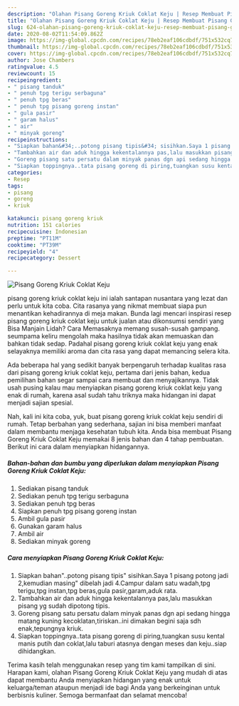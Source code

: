 ```yaml
---
description: "Olahan Pisang Goreng Kriuk Coklat Keju | Resep Membuat Pisang Goreng Kriuk Coklat Keju Yang Mudah Dan Praktis"
title: "Olahan Pisang Goreng Kriuk Coklat Keju | Resep Membuat Pisang Goreng Kriuk Coklat Keju Yang Mudah Dan Praktis"
slug: 624-olahan-pisang-goreng-kriuk-coklat-keju-resep-membuat-pisang-goreng-kriuk-coklat-keju-yang-mudah-dan-praktis
date: 2020-08-02T11:54:09.862Z
image: https://img-global.cpcdn.com/recipes/78eb2eaf106cdbdf/751x532cq70/pisang-goreng-kriuk-coklat-keju-foto-resep-utama.jpg
thumbnail: https://img-global.cpcdn.com/recipes/78eb2eaf106cdbdf/751x532cq70/pisang-goreng-kriuk-coklat-keju-foto-resep-utama.jpg
cover: https://img-global.cpcdn.com/recipes/78eb2eaf106cdbdf/751x532cq70/pisang-goreng-kriuk-coklat-keju-foto-resep-utama.jpg
author: Jose Chambers
ratingvalue: 4.5
reviewcount: 15
recipeingredient:
- " pisang tanduk"
- " penuh tpg terigu serbaguna"
- " penuh tpg beras"
- " penuh tpg pisang goreng instan"
- " gula pasir"
- " garam halus"
- " air"
- " minyak goreng"
recipeinstructions:
- "Siapkan bahan&#34;..potong pisang tipis&#34; sisihkan.Saya 1 pisang potong jadi 2,kemudian masing&#34; dibelah jadi 4.Campur dalam satu wadah,tpg terigu,tpg instan,tpg beras,gula pasir,garam,aduk rata."
- "Tambahkan air dan aduk hingga kekentalannya pas,lalu masukkan pisang yg sudah dipotong tipis."
- "Goreng pisang satu persatu dalam minyak panas dgn api sedang hingga matang kuning kecoklatan,tiriskan..ini dimakan begini saja sdh enak,tepungnya kriuk."
- "Siapkan toppingnya..tata pisang goreng di piring,tuangkan susu kental manis putih dan coklat,lalu taburi atasnya dengan meses dan keju..siap dihidangkan."
categories:
- Resep
tags:
- pisang
- goreng
- kriuk

katakunci: pisang goreng kriuk 
nutrition: 151 calories
recipecuisine: Indonesian
preptime: "PT11M"
cooktime: "PT39M"
recipeyield: "4"
recipecategory: Dessert

---
```



![Pisang Goreng Kriuk Coklat Keju](https://img-global.cpcdn.com/recipes/78eb2eaf106cdbdf/751x532cq70/pisang-goreng-kriuk-coklat-keju-foto-resep-utama.jpg)


pisang goreng kriuk coklat keju ini ialah santapan nusantara yang lezat dan perlu untuk kita coba. Cita rasanya yang nikmat membuat siapa pun menantikan kehadirannya di meja makan.
Bunda lagi mencari inspirasi resep pisang goreng kriuk coklat keju untuk jualan atau dikonsumsi sendiri yang Bisa Manjain Lidah? Cara Memasaknya memang susah-susah gampang. seumpama keliru mengolah maka hasilnya tidak akan memuaskan dan bahkan tidak sedap. Padahal pisang goreng kriuk coklat keju yang enak selayaknya memiliki aroma dan cita rasa yang dapat memancing selera kita.



Ada beberapa hal yang sedikit banyak berpengaruh terhadap kualitas rasa dari pisang goreng kriuk coklat keju, pertama dari jenis bahan, kedua pemilihan bahan segar sampai cara membuat dan menyajikannya. Tidak usah pusing kalau mau menyiapkan pisang goreng kriuk coklat keju yang enak di rumah, karena asal sudah tahu triknya maka hidangan ini dapat menjadi sajian spesial.


Nah, kali ini kita coba, yuk, buat pisang goreng kriuk coklat keju sendiri di rumah. Tetap berbahan yang sederhana, sajian ini bisa memberi manfaat dalam membantu menjaga kesehatan tubuh kita. Anda bisa membuat Pisang Goreng Kriuk Coklat Keju memakai 8 jenis bahan dan 4 tahap pembuatan. Berikut ini cara dalam menyiapkan hidangannya.

<!--inarticleads1-->

##### Bahan-bahan dan bumbu yang diperlukan dalam menyiapkan Pisang Goreng Kriuk Coklat Keju:

1. Sediakan  pisang tanduk
1. Sediakan  penuh tpg terigu serbaguna
1. Sediakan  penuh tpg beras
1. Siapkan  penuh tpg pisang goreng instan
1. Ambil  gula pasir
1. Gunakan  garam halus
1. Ambil  air
1. Sediakan  minyak goreng




<!--inarticleads2-->

##### Cara menyiapkan Pisang Goreng Kriuk Coklat Keju:

1. Siapkan bahan&#34;..potong pisang tipis&#34; sisihkan.Saya 1 pisang potong jadi 2,kemudian masing&#34; dibelah jadi 4.Campur dalam satu wadah,tpg terigu,tpg instan,tpg beras,gula pasir,garam,aduk rata.
1. Tambahkan air dan aduk hingga kekentalannya pas,lalu masukkan pisang yg sudah dipotong tipis.
1. Goreng pisang satu persatu dalam minyak panas dgn api sedang hingga matang kuning kecoklatan,tiriskan..ini dimakan begini saja sdh enak,tepungnya kriuk.
1. Siapkan toppingnya..tata pisang goreng di piring,tuangkan susu kental manis putih dan coklat,lalu taburi atasnya dengan meses dan keju..siap dihidangkan.




Terima kasih telah menggunakan resep yang tim kami tampilkan di sini. Harapan kami, olahan Pisang Goreng Kriuk Coklat Keju yang mudah di atas dapat membantu Anda menyiapkan hidangan yang enak untuk keluarga/teman ataupun menjadi ide bagi Anda yang berkeinginan untuk berbisnis kuliner. Semoga bermanfaat dan selamat mencoba!
